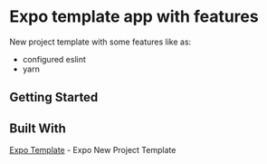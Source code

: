 # Expo template app with features

New project template with some features like as:
* configured eslint
* yarn

## Getting Started

## Built With
[Expo Template](https://github.com/expo/new-project-template) - Expo New Project Template
